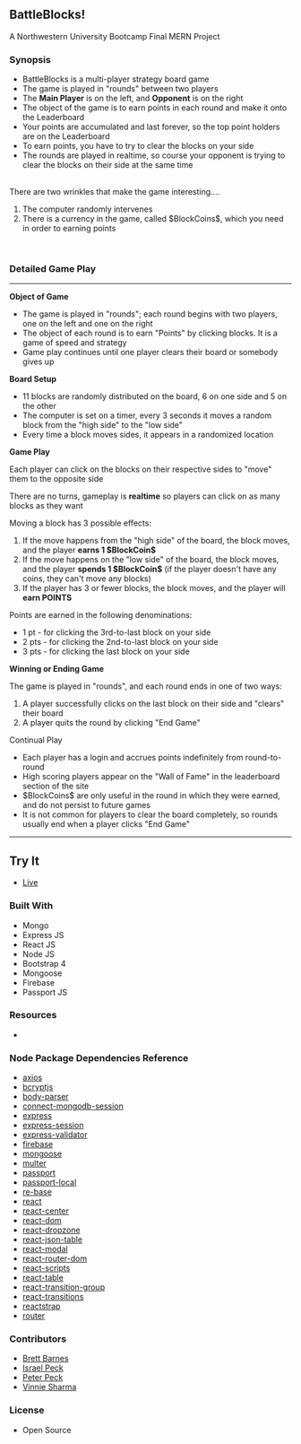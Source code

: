 
<h2>BattleBlocks!</h2>
A Northwestern University Bootcamp Final MERN Project

### Synopsis
<ul>
  <li>BattleBlocks is a multi-player strategy board game</li>
  <li>The game is played in "rounds" between two players</li>
  <li>The <strong>Main Player</strong> is on the left, and <strong>Opponent</strong> is on the right</li>
  <li>The object of the game is to earn points in each round and make it onto the Leaderboard</li>
  <li>Your points are accumulated and last forever, so the top point holders are on the Leaderboard</li>
  <li>To earn points, you have to try to clear the blocks on your side</li>
  <li>The rounds are played in realtime, so course your opponent is trying to clear the blocks on their side at the same time</li>
</ul>
<br>
There are two wrinkles that make the game interesting....
<ol>
  <li>The computer randomly intervenes </li>
  <li>There is a currency in the game, called $BlockCoins$, which you need in order to earning points</li>
</ol>
<br>
<h3>Detailed Game Play</h3>
<hr>

<strong>Object of Game</strong>
<ul>
  <li>The game is played in "rounds"; each round begins with two players, one on the left and one on the right</li>
  <li>The object of each round is to earn "Points" by clicking blocks. It is a game of speed and strategy</li>
  <li>Game play continues until one player clears their board or somebody gives up</li>
</ul>

<strong>Board Setup</strong>
<ul>
  <li>11 blocks are randomly distributed on the board, 6 on one side and 5 on the other</li>
  <li>The computer is set on a timer, every 3 seconds it moves a random block from the "high side" to the "low side"</li>
  <li>Every time a block moves sides, it appears in a randomized location</li>
</ul>

<strong>Game Play</strong>

Each player can click on the blocks on their respective sides to "move" them to the opposite side

There are no turns, gameplay is <strong>realtime</strong> so players can click on as many blocks as they want

Moving a block has 3 possible effects:
<ol>
  <li>If the move happens from the "high side" of the board, the block moves, and the player <strong>earns 1 $BlockCoin$</strong></li>
  <li>If the move happens on the "low side" of the board, the block moves, and the player <strong>spends 1 $BlockCoin$</strong> (if the player doesn't have any coins, they can't move any blocks)</li>
  <li>If the player has 3 or fewer blocks, the block moves, and the player will <strong>earn POINTS</strong></li>
</ol>

Points are earned in the following denominations:
<ul>
  <li>1 pt - for clicking the 3rd-to-last block on your side</li>
  <li>2 pts - for clicking the 2nd-to-last block on your side</li>
  <li>3 pts - for clicking the last block on your side</li>
</ul>

<strong>Winning or Ending Game</strong>

The game is played in "rounds", and each round ends in one of two ways:
<ol>
  <li>A player successfully clicks on the last block on their side and "clears" their board</li>
  <li>A player quits the round by clicking "End Game"</li>
</ol>

Continual Play
<ul>
  <li>Each player has a login and accrues points indefinitely from round-to-round</li>
  <li>High scoring players appear on the "Wall of Fame" in the leaderboard section of the site</li>
  <li>$BlockCoins$ are only useful in the round in which they were earned, and do not persist to future games</li>
  <li>It is not common for players to clear the board completely, so rounds usually end when a player clicks "End Game"</li>
</ul>

<hr>

## Try It

+ [Live]()

### Built With
+ Mongo
+ Express JS
+ React JS
+ Node JS
+ Bootstrap 4
+ Mongoose
+ Firebase
+ Passport JS

### Resources
+

### Node Package Dependencies Reference
+ [axios](https://www.npmjs.com/package/axios)
+ [bcryptjs](https://www.npmjs.com/package/bcryptjs)
+ [body-parser](https://www.npmjs.com/package/body-parser)
+ [connect-mongodb-session](https://www.npmjs.com/package/connect-mongodb-session)
+ [express](https://www.npmjs.com/package/express)
+ [express-session](https://www.npmjs.com/package/express-session)
+ [express-validator](https://www.npmjs.com/package/express-validator)
+ [firebase](https://www.npmjs.com/package/firebase)
+ [mongoose](https://www.npmjs.com/package/mongoose)
+ [multer](https://www.npmjs.com/package/multer)
+ [passport](https://www.npmjs.com/package/passport)
+ [passport-local](https://www.npmjs.com/package/passport-local)
+ [re-base](https://www.npmjs.com/package/re-base)
+ [react](https://www.npmjs.com/package/react)
+ [react-center](https://www.npmjs.com/package/react-center)
+ [react-dom](https://www.npmjs.com/package/react-dom)
+ [react-dropzone](https://www.npmjs.com/package/react-dropzone)
+ [react-json-table](https://www.npmjs.com/package/react-json-table)
+ [react-modal](https://www.npmjs.com/package/react-modal)
+ [react-router-dom](https://www.npmjs.com/package/react-router-dom)
+ [react-scripts](https://www.npmjs.com/package/react-scripts)
+ [react-table](https://www.npmjs.com/package/react-table)
+ [react-transition-group](https://www.npmjs.com/package/react-transition-group)
+ [react-transitions](https://www.npmjs.com/package/react-transitions)
+ [reactstrap](https://www.npmjs.com/package/reactstrap)
+ [router](https://www.npmjs.com/package/router)

### Contributors
+ [Brett Barnes](https://github.com/bigbert836)
+ [Israel Peck](https://github.com/therealizzi)
+ [Peter Peck](https://github.com/ptpeck357)
+ [Vinnie Sharma](https://github.com/vasmarm)

### License
+ Open Source

